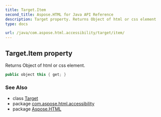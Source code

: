 ```yaml
---
title: Target.Item
second_title: Aspose.HTML for Java API Reference
description: Target property. Returns Object of html or css element
type: docs

url: /java/com.aspose.html.accessibility/target/item/
---
```

## Target.Item property

Returns Object of html or css element.

```java
public object this { get; }
```

### See Also

* class [Target](../)
* package [com.aspose.html.accessibility](../../../com.aspose.html.accessibility/)
* package [Aspose.HTML](../../../)
